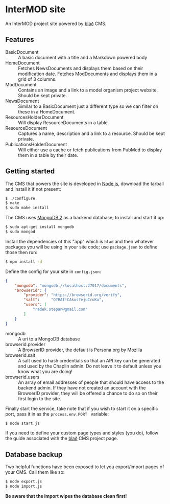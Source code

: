# InterMOD site

An InterMOD project site powered by [blað](https://github.com/radekstepan/blad) CMS.

## Features

<dl>
    <dt>BasicDocument</dt>
    <dd>A basic document with a title and a Markdown powered body</dd>
    <dt>HomeDocument</dt>
    <dd>Fetches NewsDocuments and displays them based on their modification date. Fetches ModDocuments and displays them in a grid of 3 columns.</dd>
    <dt>ModDocument</dt>
    <dd>Contains an image and a link to a model organism project website. Should be kept private.</dd>
    <dt>NewsDocument</dt>
    <dd>Similar to a BasicDocument just a different type so we can filter on these in a HomeDocument.</dd>
    <dt>ResourcesHolderDocument</dt>
    <dd>Will display ResourceDocuments in a table.</dd>
    <dt>ResourceDocument</dt>
    <dd>Captures a name, description and a link to a resource. Should be kept private.</dd>
    <dt>PublicationsHolderDocument</dt>
    <dd>Will either use a cache or fetch publications from PubMed to display them in a table by their date.</dd>
</dl>

## Getting started

The CMS that powers the site is developed in [Node.js](http://nodejs.org/), download the tarball and install it if not present:

```bash
$ ./configure
$ make
$ sudo make install
```

The CMS uses [MongoDB 2](http://www.mongodb.org/display/DOCS/Quickstart) as a backend database; to install and start it up:

```bash
$ sudo apt-get install mongodb
$ sudo mongod
```

Install the dependencies of this "app" which is `blad` and then whatever packages you will be using in your site code; use `package.json` to define those then run:

```bash
$ npm install -d
```

Define the config for your site in `config.json`:

```json
{
    "mongodb": "mongodb://localhost:27017/documents",
    "browserid": {
        "provider": "https://browserid.org/verify",
        "salt":     "Q?RAf!CAkus?ejuCruKu",
        "users": [
            "radek.stepan@gmail.com"
        ]
    }
}
```

<dl>
    <dt>mongodb</dt>
    <dd>A uri to a MongoDB database</dd>
    <dt>browserid.provider</dt>
    <dd>A BrowserID provider, the default is Persona.org by Mozilla</dd>
    <dt>browserid.salt</dt>
    <dd>A salt used to hash credentials so that an API key can be generated and used by the Chaplin admin. Do not leave it to default unless you know what you are doing!</dd>
    <dt>browserid.users</dt>
    <dd>An array of email addresses of people that should have access to the backend admin. If they have not created an account with the BrowserID provider, they will be offered a chance to do so on their first login to the site.</dd>
</dl>

Finally start the service, take note that if you wish to start it on a specific port, pass it in as the `process.env.PORT ` variable:

```bash
$ node start.js
```

If you need to define your custom page types and styles (you do), follow the guide associated with the [blað](https://github.com/radekstepan/blad) CMS project page.

## Database backup

Two helpful functions have been exposed to let you export/import pages of your CMS. Call them like so:

```bash
$ node export.js
$ node import.js
```

**Be aware that the import wipes the database clean first!**